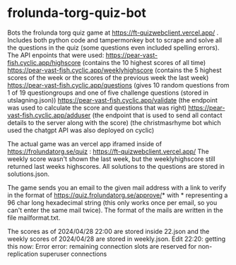 # frolunda-torg-quiz-bot
Bots the frolunda torg quiz game at https://ft-quizwebclient.vercel.app/ . 
Includes both python code and tampermonkey bot to scrape and solve all the questions in the quiz (some questions even included spelling errors). 
The API enpoints that were used: 
https://pear-vast-fish.cyclic.app/highscore (contains the 10 highest scores of all time)
https://pear-vast-fish.cyclic.app/weeklyhighscore (contains the 5 highest scores of the week or the scores of the previous week the last week)
https://pear-vast-fish.cyclic.app/questions (gives 10 random questions from 1 of 19 questiongroups and one of five challenge questions (stored in utslagning.json))
https://pear-vast-fish.cyclic.app/validate (the endpoint was used to calculate the score and questions that was right)
https://pear-vast-fish.cyclic.app/adduser (the endpoint that is used to send all contact details to the server along with the score)
(the christmasrhyme bot which used the chatgpt API was also deployed on cyclic)

The actual game was an vercel app iframed inside of https://frolundatorg.se/quiz : https://ft-quizwebclient.vercel.app/ 
The weekly score wasn't shown the last week, but the weeklyhighscore still returned last weeks highscores. All solutions to the questions are stored in solutions.json. 

The game sends you an email to the given mail address with a link to verify in the format of https://quiz.frolundatorg.se/approve/* with * representing a 96 char long hexadecimal string (this only works once per email, so you can't enter the same mail twice). The format of the mails are written in the file mailformat.txt. 

The scores as of 2024/04/28 22:00 are stored inside 22.json and the weekly scores of 2024/04/28 are stored in weekly.json. 
Edit 22:20: getting this now: Error error: remaining connection slots are reserved for non-replication superuser connections
